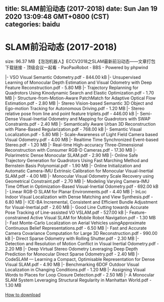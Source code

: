 
title: SLAM前沿动态 (2017-2018)
date: Sun Jan 19 2020 13:09:48 GMT+0800 (CST)    
categories: baidu
---

# SLAM前沿动态 (2017-2018)
size: 96.37 MB
 【泡泡机器人】ECCV2018之SLAM最新前沿动态——文章打包下载链接 - 顶级会议一起看 - PaoPaoRobot - BBS - Powered by phpwind
 
|- VSO Visual Semantic Odometry.pdf - 844.00 kB
|- Unsupervised Learning of Monocular Depth Estimation and Visual Odometry with Deep Feature Reconstruction.pdf - 5.80 MB
|- Trajectory Replanning for Quadrotors Using Kinodynamic Search and Elastic Optimization.pdf - 1.70 MB
|- Structure-from-Motion-Aware PatchMatch for Adaptive Optical Flow Estimation.pdf - 2.80 MB
|- Stereo Vision-based Semantic 3D Object and Ego-motion Tracking for Autonomous Driving.pdf - 1.20 MB
|- Stereo relative pose from line and point feature triplets.pdf - 446.00 kB
|- Semi-Dense Visual-Inertial Odometry and Mapping for Quadrotors with SWAP Constraints.pdf - 2.40 MB
|- Semantically Aware Urban 3D Reconstruction with Plane-Based Regularization.pdf - 768.00 kB
|- Semantic Visual Localization.pdf - 5.80 MB
|- Scale-Awareness of Light Field Camera based Visual Odometry.pdf - 4.00 MB
|- Realtime Time Synchronized Event-based Stereo.pdf - 1.20 MB
|- Real-time High-accuracy Three-Dimensional Reconstruction with Consumer RGB-D Cameras.pdf - 17.30 MB
|- Polarimetric Dense Monocular SLAM.pdf - 2.90 MB
|- Online Safe Trajectory Generation for Quadrotors Using Fast Marching Method and Bernstein Basis Polynomial.pdf - 1.90 MB
|- Online Initialization and Automatic Camera-IMU Extrinsic Calibration for Monocular Visual-Inertial SLAM.pdf - 4.00 MB
|- Monocular Visual Odometry Scale Recovery using Geometrical Constraint.pdf - 2.70 MB
|- Modeling Varying Camera-IMU Time Offset in Optimization-Based Visual-Inertial Odometry.pdf - 692.00 kB
|- Linear RGB-D SLAM for Planar Environments.pdf - 4.40 MB
|- InLoc  Indoor Visual Localization with Dense Matching and View Synthesis.pdf - 6.80 MB
|- ICE-BA Incremental, Consistent and Efficient Bundle Adjustment for Visual-Inertial.pdf - 2.60 MB
|- Good Line Cutting towards Accurate Pose Tracking of Line-assisted VO VSLAM.pdf - 527.00 kB
|- Feature-constrained Active Visual SLAM for Mobile Robot Navigation.pdf - 1.30 MB
|- Fast Monte-Carlo Localization on Aerial Vehicles usingApproximate Continuous Belief Representations.pdf - 6.50 MB
|- Fast and Accurate Camera Covariance Computation for Large 3D Reconstruction.pdf - 990.00 kB
|- Direct Sparse Odometry with Rolling Shutter.pdf - 2.30 MB
|- Detection and Resolution of Motion Conflict in Visual Inertial Odometry.pdf - 2.20 MB
|- Deep Virtual Stereo Odometry Leveraging Deep Depth Prediction for Monocular Direct Sparse Odometry.pdf - 2.40 MB
|- CodeSLAM — Learning a Compact, Optimisable Representation for Dense Visual SLAM.pdf - 4.90 MB
|- Benchmarking 6DOF Outdoor Visual Localization in Changing Conditions.pdf - 1.20 MB
|- Assigning Visual Words to Places for Loop Closure Detection.pdf - 2.50 MB
|- A Monocular SLAM System Leveraging Structural Regularity in Manhattan World.pdf - 1.30 MB

[How to download](https://bpcam.bemobtrk.com/go/2ceec3aa-1ca2-46d6-b9ff-aaa5c184517c?jno=1001)